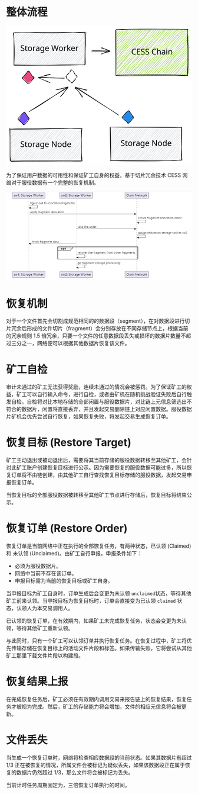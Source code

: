 # 整体流程

![数据恢复流程](../../assets/ref/data-lifecycle/restore-process.svg)

为了保证用户数据的可用性和保证矿工自身的权益，基于切片冗余技术 CESS 网络对于服役数据有一个完整的恢复机制。

![数据恢复流程](../../assets/ref/data-lifecycle/restore-flow.png)

# 恢复机制

对于一个文件首先会切割成规范相同的的数据段（segment），在对数据段进行切片冗余后形成的文件切片（fragment）会分别存放在不同存储节点上，根据当前的冗余规则 1.5 倍冗余，只要一个文件的任意数据段丢失或损坏的数据片数量不超过三分之一，网络便可以根据其他数据片恢复该文件。

# 矿工自检

审计未通过的矿工无法获得奖励，连续未通过的情况会被惩罚。为了保证矿工的权益，矿工可以自行输入命令，进行自检，或者由矿机在随机挑战验证失败后自行触发自检。自检将对比本地存储的全部闲置与服役数据片，对比链上元信息筛选出不符合的数据片，闲置将直接丢弃，并且发起交易删除链上对应闲置数据。服役数据片矿机会优先尝试自行恢复，如果恢复失败，将发起交易生成恢复订单。

# 恢复目标 (Restore Target)

矿工主动退出或被动退出后，需要将其当前存储的服役数据转移至其他矿工，会针对此矿工账户创建恢复目标进行公示。因为需要恢复的服役数据可能过多，所以恢复订单将不由链创建，由其他矿工自行查找恢复目标存储的服役数据，发起交易申报恢复订单。

当恢复目标的全部服役数据被转移至其他矿工节点进行存储后，恢复目标将结束公示。

# 恢复订单 (Restore Order)

恢复订单是当前网络中正在执行的全部恢复任务，有两种状态，已认领 (Claimed) 和 未认领 (Unclaimed)。由矿工自行申报，申报条件如下：

- 必须为服役数据片。
- 网络中当前不存在该订单。
- 申报目标需为当前的恢复目标或矿工自身。

当申报目标为矿工自身时，订单生成后会变更为未认领 `unclaimed`状态，等待其他矿工前来认领。当申报目标为恢复目标时，订单会直接变为已认领 `claimed` 状态，认领人为本交易调用人。

已认领的恢复订单，在有效期内，如果矿工未完成恢复任务，状态会变更为未认领，等待其他矿工重新认领。

与此同时，只有一个矿工可以认领订单并执行恢复任务。在恢复过程中，矿工将优先传输存储在恢复目标上的活动文件片段和标签。如果传输失败，它将尝试从其他矿工那里下载文件片段以构建段。

# 恢复结果上报

在完成恢复任务后，矿工必须在有效期内调用交易来报告链上的恢复结果，恢复任务才被视为完成。然后，矿工的存储能力将会增加，文件的相应元信息将会被更新。

# 文件丢失

当生成一个恢复订单时，网络将检查相应数据段的当前状态。如果其数据片有超过 1/3 正在被恢复的情况，所属文件会被标记为疑似丢失，如果该数据段正在属于恢复的数据片仍然超过 1/3，那么文件将会被标记为丢失。

当前计时任务周期固定为，三倍恢复订单执行的时间。
